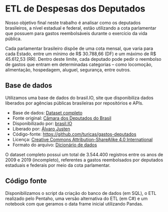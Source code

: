 # ETL de Despesas dos Deputados

Nosso objetivo final neste trabalho é analisar como os deputados brasileiros, a nível estadual e federal, estão utilizando a cota parlamentar que possuem para gastos reembolsáveis durante o exercício da vida pública.

Cada parlamentar brasileiro dispõe de uma cota mensal, que varia para cada Estado, entre um mínimo de R$ 30.788,66 (DF) e um máximo de R$ 45.612,53 (RR). Dentro deste limite, cada deputado pode pedir o reembolso de gastos que entram em determinadas categorias – como locomoção, alimentação, hospedagem, aluguel, segurança, entre outros.

## Base de dados

Utilizamos uma base de dados do brasil.IO, site que disponibiliza dados liberados por agências públicas brasileiras por repositórios e
APIs.

- Base de dados: [Dataset completo](https://drive.google.com/open?id=13IJ1iAScmmUWTk-pgogVwJq1b6jTKpyH)
- Fonte original: [Câmara dos Deputados do Brasil](http://www2.camara.leg.br/transparencia/cota-para-exercicio-da-atividade-parlamentar/dados-abertos-cota-parlamentar)
- Disponibilizado por: [brasil.IO](https://brasil.io/dataset/gastos-deputados/cota_parlamentar)
- Liberado por: [Álvaro Justen](https://twitter.com/turicas)
- Código-fonte: https://github.com/turicas/gastos-deputados
- Licença: [Creative Commons Attribution-ShareAlike 4.0 International](https://creativecommons.org/licenses/by-sa/4.0/)
- Formato do arquivo: [Dicionário de dados](http://www2.camara.leg.br/transparencia/cota-para-exercicio-da-atividade-parlamentar/explicacoes-sobre-o-formato-dos-arquivos-xml)

O dataset completo possui um total de 3.544.400 registros entre os anos de 2009 e 2019 (incompleto), referentes a gastos reembolsados
por deputados estaduais e federais por meio da cota parlamentar.

## Código fonte

Disponibilizamos o script da criação do banco de dados (em SQL), o ETL realizado pelo Pentaho, uma versão alternativa do ETL (em C#) e
um notebook com que geramos o data frame inicial utilizando Pandas.
